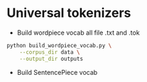 # Universal tokenizers

* Build wordpiece vocab all file .txt and .tok
```bash
python build_wordpiece_vocab.py \
    --corpus_dir data \
    --output_dir outputs
```

* Build SentencePiece vocab
```bash
```
